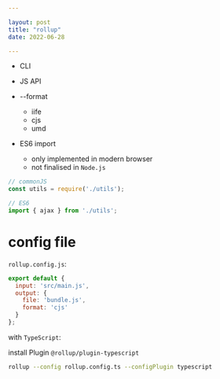 ```yaml
---

layout: post
title: "rollup"
date: 2022-06-28

---
```


- CLI
- JS API

- --format
  + iife
  + cjs
  + umd

- ES6 import
  + only implemented in modern browser
  + not finalised in `Node.js`


```js
// commonJS
const utils = require('./utils');
```

```js
// ES6
import { ajax } from './utils';
```

# config file
`rollup.config.js`:

```js
export default {
  input: 'src/main.js',
  output: {
    file: 'bundle.js',
    format: 'cjs'
  }
};
```

with `TypeScript`:

install Plugin `@rollup/plugin-typescript`

```sh
rollup --config rollup.config.ts --configPlugin typescript
```